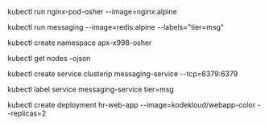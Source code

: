 kubectl run nginx-pod-osher --image=nginx:alpine

kubectl run messaging --image=redis:alpine --labels="tier=msg"

kubectl create namespace apx-x998-osher

kubectl get nodes -ojson 

kubectl create service clusterip messaging-service --tcp=6379:6379 

kubectl label service  messaging-service tier=msg

kubectl create deployment hr-web-app --image=kodekloud/webapp-color --replicas=2

 
